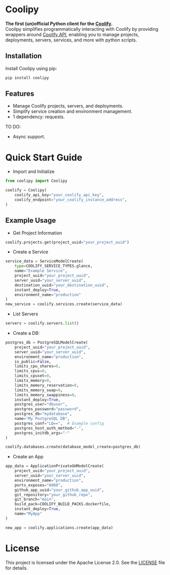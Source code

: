 # Coolipy

**The first (un)official Python client for the [Coolify](https://coolify.io/).**  
Coolipy simplifies programmatically interacting with Coolify by providing wrappers around [Coolify API](https://coolify.io/docs/api), enabling you to manage projects, deployments, servers, services, and more with python scripts.

## Installation

Install Coolipy using pip:

```bash
pip install coolipy
```

## Features
- Manage Coolify projects, servers, and deployments.
- Simplify service creation and environment management.
- 1 dependency: requests.

TO DO:

- Async support.


# Quick Start Guide

- Import and Initialize
```python
from coolipy import Coolipy

coolify = Coolipy(
    coolify_api_key="your_coolify_api_key",
    coolify_endpoint="your_coolify_instance_address",
)
```

## Example Usage

- Get Project Information
```python
coolify.projects.get(project_uuid="your_project_uuid")
```

- Create a Service
```python
service_data = ServiceModelCreate(
    type=COOLIFY_SERVICE_TYPES.glance,
    name="Example Service",
    project_uuid="your_project_uuid",
    server_uuid="your_server_uuid",
    destination_uuid="your_destination_uuid",
    instant_deploy=True,
    environment_name="production"
)
new_service = coolify.services.create(service_data)
```


- List Servers
```python
servers = coolify.servers.list()
```

- Create a DB:
```python
postgres_db = PostgreSQLModelCreate(
    project_uuid="your_project_uuid",
    server_uuid="your_server_uuid",
    environment_name="production",
    is_public=False,
    limits_cpu_shares=0,
    limits_cpus=0,
    limits_cpuset=0,
    limits_memory=0,
    limits_memory_reservation=0,
    limits_memory_swap=0,
    limits_memory_swappiness=0,
    instant_deploy=True,
    postgres_user="dbuser",
    postgres_password="password",
    postgres_db="mydatabase",
    name="My PostgreSQL DB",
    postgres_conf="LQ==",  # Example config
    postgres_host_auth_method="-",
    postgres_initdb_args="-"
)

coolify.databases.create(database_model_create=postgres_db)
```

- Create an App
```python
app_data = ApplicationPrivateGHModelCreate(
    project_uuid="your_project_uuid",
    server_uuid="your_server_uuid",
    environment_name="production",
    ports_exposes="8080",
    github_app_uuid="your_github_app_uuid",
    git_repository="your_github_repo",
    git_branch="main",
    build_pack=COOLIFY_BUILD_PACKS.dockerfile,
    instant_deploy=True,
    name="MyApp"
)

new_app = coolify.applications.create(app_data)
```


# License

This project is licensed under the Apache License 2.0. See the [LICENSE](./LICENSE) file for details.

